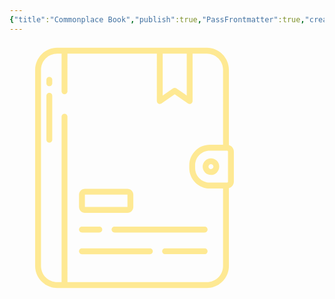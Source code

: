 ```yaml
---
{"title":"Commonplace Book","publish":true,"PassFrontmatter":true,"created":"2024-12-07T19:35:26.305-04:00","updated":"2024-12-08T12:10:34.957-04:00"}
---
```


<?xml version="1.0" encoding="UTF-8" standalone="no"?><!DOCTYPE svg PUBLIC "-//W3C//DTD SVG 1.1//EN" "http://www.w3.org/Graphics/SVG/1.1/DTD/svg11.dtd"><svg xmlns="http://www.w3.org/2000/svg" xmlns:xlink="http://www.w3.org/1999/xlink" xmlns:serif="http://www.serif.com/" width="400" height="100%" viewBox="0 0 1200 1200" version="1.1" xml:space="preserve" style="fill-rule:evenodd;clip-rule:evenodd;stroke-linejoin:round;stroke-miterlimit:2;">    <path d="M229.07,1176.6L947.26,1176.6C975.338,1176.57 1002.26,1165.4 1022.11,1145.55C1041.96,1125.69 1053.13,1098.78 1053.16,1070.7L1053.16,697.641C1059.98,695.657 1065.97,691.516 1070.24,685.836C1074.51,680.16 1076.82,673.254 1076.84,666.148L1076.84,522.078C1076.82,514.973 1074.51,508.066 1070.24,502.39C1065.97,496.71 1059.98,492.57 1053.16,490.585L1053.16,129.375C1053.13,101.301 1041.96,74.383 1022.11,54.527C1002.26,34.675 975.338,23.507 947.26,23.476L229.07,23.476C200.992,23.507 174.074,34.675 154.222,54.527C134.37,74.382 123.202,101.3 123.171,129.375L123.171,1070.7C123.202,1098.78 134.37,1125.7 154.222,1145.55C174.074,1165.4 200.992,1176.57 229.07,1176.6L229.07,1176.6ZM1048.71,522.076L1048.71,666.15L1048.71,666.146C1048.71,667.392 1048.22,668.584 1047.34,669.462C1046.46,670.341 1045.27,670.834 1044.02,670.834L961.039,670.834C942.468,670.814 924.664,663.427 911.535,650.299C898.401,637.166 891.015,619.361 890.996,600.791L890.996,587.432C891.019,568.862 898.406,551.061 911.535,537.928C924.668,524.799 942.468,517.412 961.039,517.389L1044.02,517.389C1045.27,517.389 1046.46,517.881 1047.34,518.76C1048.22,519.639 1048.71,520.834 1048.71,522.076ZM735.36,51.6L850.71,51.6L850.71,252.57L801.003,218.375C796.202,215.074 789.866,215.074 785.065,218.375L735.358,252.574L735.36,51.6ZM151.3,129.373C151.323,108.756 159.523,88.986 174.105,74.404C188.687,59.826 208.453,51.623 229.074,51.599L250.031,51.599L250.031,232.439C250.031,240.208 256.328,246.501 264.093,246.501C271.859,246.501 278.155,240.208 278.155,232.439L278.155,51.599L707.235,51.599L707.235,279.309C707.235,284.532 710.126,289.325 714.751,291.758C719.372,294.188 724.962,293.856 729.267,290.899L793.037,247.028L856.803,290.891C861.107,293.852 866.697,294.18 871.319,291.75C875.94,289.32 878.834,284.527 878.834,279.305L878.834,51.595L947.272,51.595C967.893,51.618 987.663,59.822 1002.24,74.4C1016.82,88.982 1025.03,108.752 1025.05,129.369L1025.05,489.259L961.042,489.259C935.015,489.286 910.065,499.638 891.659,518.044C873.257,536.446 862.905,561.399 862.874,587.427L862.874,600.786C862.905,626.813 873.257,651.763 891.659,670.169C910.065,688.571 935.014,698.923 961.042,698.954L1025.04,698.954L1025.04,1070.69C1025.02,1091.31 1016.82,1111.08 1002.24,1125.66C987.655,1140.24 967.885,1148.44 947.264,1148.47L278.154,1148.47L278.154,354.308C278.154,346.542 271.857,340.246 264.092,340.246C256.327,340.246 250.03,346.543 250.03,354.308L250.03,1148.47L229.073,1148.47C208.452,1148.44 188.686,1140.24 174.104,1125.66C159.522,1111.08 151.323,1091.31 151.299,1070.69L151.3,129.373Z" style="fill:rgb(254,233,147);fill-rule:nonzero;"/>    <path d="M191.16,208.07C198.926,208.07 205.222,201.773 205.222,194.008L205.222,177.696C205.222,169.93 198.925,163.634 191.16,163.634C183.391,163.634 177.098,169.931 177.098,177.696L177.098,194.008C177.098,201.774 183.391,208.07 191.16,208.07Z" style="fill:rgb(254,233,147);fill-rule:nonzero;"/>    <path d="M191.16,478.98C198.926,478.98 205.222,472.683 205.222,464.918L205.222,253.688C205.222,245.922 198.925,239.626 191.16,239.626C183.391,239.626 177.098,245.923 177.098,253.688L177.098,464.918C177.098,472.684 183.391,478.98 191.16,478.98Z" style="fill:rgb(254,233,147);fill-rule:nonzero;"/>    <path d="M927.1,594.08C927.116,604.646 931.327,614.771 938.803,622.232C946.284,629.693 956.416,633.877 966.983,633.865C977.545,633.857 987.674,629.65 995.139,622.177C1002.6,614.7 1006.79,604.568 1006.79,594.001C1006.78,583.439 1002.58,573.31 995.111,565.841C987.638,558.372 977.506,554.177 966.943,554.177C956.373,554.197 946.24,558.411 938.771,565.892C931.298,573.373 927.103,583.509 927.099,594.08L927.1,594.08ZM966.944,582.303C971.714,582.28 976.026,585.135 977.87,589.534C979.714,593.936 978.718,599.01 975.354,602.393C971.991,605.775 966.917,606.791 962.51,604.971C958.1,603.15 955.225,598.853 955.225,594.08C955.213,587.595 960.46,582.326 966.944,582.303L966.944,582.303Z" style="fill:rgb(254,233,147);fill-rule:nonzero;"/>    <path d="M936.56,986.25L746.95,986.25C739.184,986.25 732.888,992.547 732.888,1000.31C732.888,1008.08 739.185,1014.37 746.95,1014.37L936.56,1014.37C944.326,1014.37 950.622,1008.08 950.622,1000.31C950.622,992.547 944.325,986.25 936.56,986.25Z" style="fill:rgb(254,233,147);fill-rule:nonzero;"/>    <path d="M347.81,1014.4L673.75,1014.4C681.52,1014.4 687.812,1008.1 687.812,1000.34C687.812,992.573 681.519,986.276 673.75,986.276L347.81,986.276C340.044,986.276 333.748,992.573 333.748,1000.34C333.748,1008.1 340.045,1014.4 347.81,1014.4Z" style="fill:rgb(254,233,147);fill-rule:nonzero;"/>    <path d="M490.15,896.28C490.15,904.046 496.443,910.342 504.212,910.342L936.562,910.342C944.328,910.342 950.624,904.045 950.624,896.28C950.624,888.515 944.327,882.218 936.562,882.218L504.212,882.218C496.443,882.218 490.15,888.515 490.15,896.28Z" style="fill:rgb(254,233,147);fill-rule:nonzero;"/>    <path d="M347.81,910.34L431.013,910.34C438.779,910.34 445.075,904.043 445.075,896.278C445.075,888.513 438.778,882.216 431.013,882.216L347.81,882.216C340.044,882.216 333.748,888.513 333.748,896.278C333.748,904.043 340.045,910.34 347.81,910.34Z" style="fill:rgb(254,233,147);fill-rule:nonzero;"/>    <path d="M361.88,815.67L566.21,815.67C573.667,815.662 580.815,812.697 586.089,807.424C591.362,802.151 594.327,795.002 594.335,787.545L594.335,728.315C594.327,720.858 591.362,713.71 586.089,708.436C580.816,703.162 573.667,700.198 566.21,700.19L361.88,700.19C354.423,700.198 347.275,703.166 342.001,708.436C336.732,713.709 333.763,720.858 333.755,728.315L333.755,787.545C333.763,795.002 336.732,802.15 342.001,807.424C347.274,812.697 354.423,815.662 361.88,815.67ZM361.864,728.315L566.21,728.315L566.21,787.545L361.88,787.545L361.864,728.315Z" style="fill:rgb(254,233,147);fill-rule:nonzero;"/></svg>